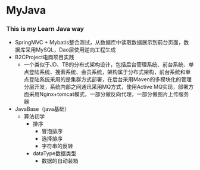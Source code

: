 # MyJava

### This is my Learn Java way

  * SpringMVC + Mybatis整合测试，从数据库中读取数据展示到前台页面，数据库采用MySQL，Dao层使用逆向工程生成
  * B2CProject电商项目实践
    * 一个类似于JD、TB的分布式架构设计，包括后台管理系统、前台系统、单点登陆系统、搜索系统、会员系统，架构属于分布式架构，前台系统和单点登陆系统采用的是集群方式部署，在后台采用Maven的多模块化的管理分层开发，系统内部之间通讯采用MQ方式，使用Active MQ实现，部署方面采用Nginx+tomcat模式，一部分做反向代理，一部分做图片上传服务器
  * JavaBase（java基础）
    * 算法初学
        * 排序
            * 冒泡排序
            * 选择排序
            * 字符串的反转
        * dataType数据类型
            * 数据的自动装箱
